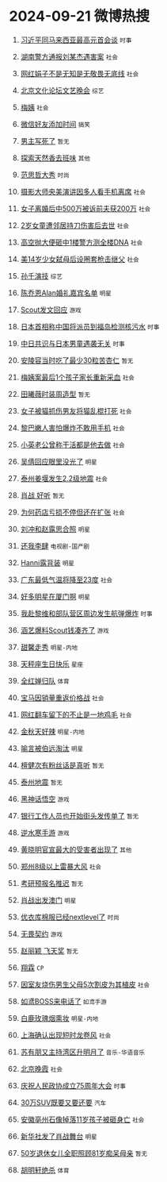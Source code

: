 # 2024-09-21 微博热搜 
1. [习近平同马来西亚最高元首会谈](https://m.weibo.cn/search?containerid=100103type%3D1%26t%3D10%26q%3D%23%E4%B9%A0%E8%BF%91%E5%B9%B3%E5%90%8C%E9%A9%AC%E6%9D%A5%E8%A5%BF%E4%BA%9A%E6%9C%80%E9%AB%98%E5%85%83%E9%A6%96%E4%BC%9A%E8%B0%88%23&stream_entry_id=51&isnewpage=1&extparam=seat%3D1%26stream_entry_id%3D51%26pos%3D0%26q%3D%2523%25E4%25B9%25A0%25E8%25BF%2591%25E5%25B9%25B3%25E5%2590%258C%25E9%25A9%25AC%25E6%259D%25A5%25E8%25A5%25BF%25E4%25BA%259A%25E6%259C%2580%25E9%25AB%2598%25E5%2585%2583%25E9%25A6%2596%25E4%25BC%259A%25E8%25B0%2588%2523%26cate%3D10103%26c_type%3D51%26dgr%3D0%26filter_type%3Drealtimehot%26display_time%3D1726859543%26pre_seqid%3D17268595432800123416886) `时事` 

2. [湖南警方通报刘某杰遇害案](https://m.weibo.cn/search?containerid=100103type%3D1%26t%3D10%26q%3D%23%E6%B9%96%E5%8D%97%E8%AD%A6%E6%96%B9%E9%80%9A%E6%8A%A5%E5%88%98%E6%9F%90%E6%9D%B0%E9%81%87%E5%AE%B3%E6%A1%88%23&stream_entry_id=31&isnewpage=1&extparam=seat%3D1%26c_type%3D31%26lcate%3D5001%26cate%3D5001%26q%3D%2523%25E6%25B9%2596%25E5%258D%2597%25E8%25AD%25A6%25E6%2596%25B9%25E9%2580%259A%25E6%258A%25A5%25E5%2588%2598%25E6%259F%2590%25E6%259D%25B0%25E9%2581%2587%25E5%25AE%25B3%25E6%25A1%2588%2523%26stream_entry_id%3D31%26pos%3D0%26flag%3D2%26dgr%3D0%26band_rank%3D1%26realpos%3D1%26filter_type%3Drealtimehot%26display_time%3D1726859543%26pre_seqid%3D17268595432800123416886) `社会` 

3. [网红娟子不是无知是无敬畏无底线](https://m.weibo.cn/search?containerid=100103type%3D1%26t%3D10%26q%3D%23%E7%BD%91%E7%BA%A2%E5%A8%9F%E5%AD%90%E4%B8%8D%E6%98%AF%E6%97%A0%E7%9F%A5%E6%98%AF%E6%97%A0%E6%95%AC%E7%95%8F%E6%97%A0%E5%BA%95%E7%BA%BF%23&stream_entry_id=31&isnewpage=1&extparam=seat%3D1%26c_type%3D31%26lcate%3D5001%26cate%3D5001%26q%3D%2523%25E7%25BD%2591%25E7%25BA%25A2%25E5%25A8%259F%25E5%25AD%2590%25E4%25B8%258D%25E6%2598%25AF%25E6%2597%25A0%25E7%259F%25A5%25E6%2598%25AF%25E6%2597%25A0%25E6%2595%25AC%25E7%2595%258F%25E6%2597%25A0%25E5%25BA%2595%25E7%25BA%25BF%2523%26stream_entry_id%3D31%26pos%3D1%26flag%3D1%26dgr%3D0%26band_rank%3D2%26realpos%3D2%26filter_type%3Drealtimehot%26display_time%3D1726859543%26pre_seqid%3D17268595432800123416886) `社会` 

4. [北京文化论坛文艺晚会](https://m.weibo.cn/search?containerid=100103type%3D1%26t%3D10%26q%3D%23%E5%8C%97%E4%BA%AC%E6%96%87%E5%8C%96%E8%AE%BA%E5%9D%9B%E6%96%87%E8%89%BA%E6%99%9A%E4%BC%9A%23&stream_entry_id=31&isnewpage=1&extparam=seat%3D1%26c_type%3D31%26lcate%3D5001%26cate%3D5001%26q%3D%2523%25E5%258C%2597%25E4%25BA%25AC%25E6%2596%2587%25E5%258C%2596%25E8%25AE%25BA%25E5%259D%259B%25E6%2596%2587%25E8%2589%25BA%25E6%2599%259A%25E4%25BC%259A%2523%26stream_entry_id%3D31%26pos%3D2%26flag%3D16%26dgr%3D0%26band_rank%3D3%26realpos%3D3%26filter_type%3Drealtimehot%26display_time%3D1726859543%26pre_seqid%3D17268595432800123416886) `综艺` 

5. [梅姨](https://m.weibo.cn/search?containerid=100103type%3D1%26t%3D10%26q%3D%E6%A2%85%E5%A7%A8&stream_entry_id=31&isnewpage=1&extparam=seat%3D1%26c_type%3D31%26lcate%3D5001%26cate%3D5001%26q%3D%25E6%25A2%2585%25E5%25A7%25A8%26stream_entry_id%3D31%26pos%3D3%26flag%3D2%26dgr%3D0%26band_rank%3D4%26realpos%3D4%26filter_type%3Drealtimehot%26display_time%3D1726859543%26pre_seqid%3D17268595432800123416886) `社会` 

6. [微信好友添加时间](https://m.weibo.cn/search?containerid=100103type%3D1%26t%3D10%26q%3D%23%E5%BE%AE%E4%BF%A1%E5%A5%BD%E5%8F%8B%E6%B7%BB%E5%8A%A0%E6%97%B6%E9%97%B4%23&stream_entry_id=31&isnewpage=1&extparam=seat%3D1%26c_type%3D31%26lcate%3D5001%26cate%3D5001%26q%3D%2523%25E5%25BE%25AE%25E4%25BF%25A1%25E5%25A5%25BD%25E5%258F%258B%25E6%25B7%25BB%25E5%258A%25A0%25E6%2597%25B6%25E9%2597%25B4%2523%26stream_entry_id%3D31%26pos%3D4%26flag%3D2%26dgr%3D0%26band_rank%3D5%26realpos%3D5%26filter_type%3Drealtimehot%26display_time%3D1726859543%26pre_seqid%3D17268595432800123416886) `搞笑` 

7. [男主写死了](https://m.weibo.cn/search?containerid=100103type%3D1%26t%3D10%26q%3D%E7%94%B7%E4%B8%BB%E5%86%99%E6%AD%BB%E4%BA%86&stream_entry_id=31&isnewpage=1&extparam=seat%3D1%26c_type%3D31%26lcate%3D5001%26cate%3D5001%26q%3D%25E7%2594%25B7%25E4%25B8%25BB%25E5%2586%2599%25E6%25AD%25BB%25E4%25BA%2586%26stream_entry_id%3D31%26pos%3D5%26flag%3D0%26dgr%3D0%26band_rank%3D6%26realpos%3D6%26filter_type%3Drealtimehot%26display_time%3D1726859543%26pre_seqid%3D17268595432800123416886) `暂无` 

8. [探索天然香去班味](https://m.weibo.cn/search?containerid=100103type%3D1%26t%3D10%26q%3D%23%E6%8E%A2%E7%B4%A2%E5%A4%A9%E7%84%B6%E9%A6%99%E5%8E%BB%E7%8F%AD%E5%91%B3%23&stream_entry_id=31&isnewpage=1&extparam=seat%3D1%26c_type%3D31%26lcate%3D5001%26cate%3D5001%26q%3D%2523%25E6%258E%25A2%25E7%25B4%25A2%25E5%25A4%25A9%25E7%2584%25B6%25E9%25A6%2599%25E5%258E%25BB%25E7%258F%25AD%25E5%2591%25B3%2523%26stream_entry_id%3D31%26pos%3D6%26adid%3D256038%26band_rank%3D7%26filter_type%3Drealtimehot%26dgr%3D0%26is_ad_pos%3D1%26topic_ad%3D1%26display_time%3D1726859543%26pre_seqid%3D17268595432800123416886) `其他` 

9. [范思哲大秀](https://m.weibo.cn/search?containerid=100103type%3D1%26t%3D10%26q%3D%E8%8C%83%E6%80%9D%E5%93%B2%E5%A4%A7%E7%A7%80&stream_entry_id=31&isnewpage=1&extparam=seat%3D1%26c_type%3D31%26lcate%3D5001%26cate%3D5001%26q%3D%25E8%258C%2583%25E6%2580%259D%25E5%2593%25B2%25E5%25A4%25A7%25E7%25A7%2580%26stream_entry_id%3D31%26pos%3D7%26flag%3D0%26dgr%3D0%26band_rank%3D7%26realpos%3D7%26filter_type%3Drealtimehot%26display_time%3D1726859543%26pre_seqid%3D17268595432800123416886) `时尚` 

10. [摄影大师央美演讲因多人看手机离席](https://m.weibo.cn/search?containerid=100103type%3D1%26t%3D10%26q%3D%23%E6%91%84%E5%BD%B1%E5%A4%A7%E5%B8%88%E5%A4%AE%E7%BE%8E%E6%BC%94%E8%AE%B2%E5%9B%A0%E5%A4%9A%E4%BA%BA%E7%9C%8B%E6%89%8B%E6%9C%BA%E7%A6%BB%E5%B8%AD%23&stream_entry_id=31&isnewpage=1&extparam=seat%3D1%26c_type%3D31%26lcate%3D5001%26cate%3D5001%26q%3D%2523%25E6%2591%2584%25E5%25BD%25B1%25E5%25A4%25A7%25E5%25B8%2588%25E5%25A4%25AE%25E7%25BE%258E%25E6%25BC%2594%25E8%25AE%25B2%25E5%259B%25A0%25E5%25A4%259A%25E4%25BA%25BA%25E7%259C%258B%25E6%2589%258B%25E6%259C%25BA%25E7%25A6%25BB%25E5%25B8%25AD%2523%26stream_entry_id%3D31%26pos%3D8%26flag%3D0%26dgr%3D0%26band_rank%3D8%26realpos%3D8%26filter_type%3Drealtimehot%26display_time%3D1726859543%26pre_seqid%3D17268595432800123416886) `社会` 

11. [女子离婚后中500万被诉前夫获200万](https://m.weibo.cn/search?containerid=100103type%3D1%26t%3D10%26q%3D%23%E5%A5%B3%E5%AD%90%E7%A6%BB%E5%A9%9A%E5%90%8E%E4%B8%AD500%E4%B8%87%E8%A2%AB%E8%AF%89%E5%89%8D%E5%A4%AB%E8%8E%B7200%E4%B8%87%23&stream_entry_id=31&isnewpage=1&extparam=seat%3D1%26c_type%3D31%26lcate%3D5001%26cate%3D5001%26q%3D%2523%25E5%25A5%25B3%25E5%25AD%2590%25E7%25A6%25BB%25E5%25A9%259A%25E5%2590%258E%25E4%25B8%25AD500%25E4%25B8%2587%25E8%25A2%25AB%25E8%25AF%2589%25E5%2589%258D%25E5%25A4%25AB%25E8%258E%25B7200%25E4%25B8%2587%2523%26stream_entry_id%3D31%26pos%3D9%26flag%3D0%26dgr%3D0%26band_rank%3D9%26realpos%3D9%26filter_type%3Drealtimehot%26display_time%3D1726859543%26pre_seqid%3D17268595432800123416886) `社会` 

12. [2岁女童遭邻居持刀伤害后去世](https://m.weibo.cn/search?containerid=100103type%3D1%26t%3D10%26q%3D%232%E5%B2%81%E5%A5%B3%E7%AB%A5%E9%81%AD%E9%82%BB%E5%B1%85%E6%8C%81%E5%88%80%E4%BC%A4%E5%AE%B3%E5%90%8E%E5%8E%BB%E4%B8%96%23&stream_entry_id=31&isnewpage=1&extparam=seat%3D1%26c_type%3D31%26lcate%3D5001%26cate%3D5001%26q%3D%25232%25E5%25B2%2581%25E5%25A5%25B3%25E7%25AB%25A5%25E9%2581%25AD%25E9%2582%25BB%25E5%25B1%2585%25E6%258C%2581%25E5%2588%2580%25E4%25BC%25A4%25E5%25AE%25B3%25E5%2590%258E%25E5%258E%25BB%25E4%25B8%2596%2523%26stream_entry_id%3D31%26pos%3D10%26flag%3D0%26dgr%3D0%26band_rank%3D10%26realpos%3D10%26filter_type%3Drealtimehot%26display_time%3D1726859543%26pre_seqid%3D17268595432800123416886) `社会` 

13. [高空抛大便砸中1楼警方测全楼DNA](https://m.weibo.cn/search?containerid=100103type%3D1%26t%3D10%26q%3D%23%E9%AB%98%E7%A9%BA%E6%8A%9B%E5%A4%A7%E4%BE%BF%E7%A0%B8%E4%B8%AD1%E6%A5%BC%E8%AD%A6%E6%96%B9%E6%B5%8B%E5%85%A8%E6%A5%BCDNA%23&stream_entry_id=31&isnewpage=1&extparam=seat%3D1%26c_type%3D31%26lcate%3D5001%26cate%3D5001%26q%3D%2523%25E9%25AB%2598%25E7%25A9%25BA%25E6%258A%259B%25E5%25A4%25A7%25E4%25BE%25BF%25E7%25A0%25B8%25E4%25B8%25AD1%25E6%25A5%25BC%25E8%25AD%25A6%25E6%2596%25B9%25E6%25B5%258B%25E5%2585%25A8%25E6%25A5%25BCDNA%2523%26stream_entry_id%3D31%26pos%3D11%26flag%3D2%26dgr%3D0%26band_rank%3D11%26realpos%3D11%26filter_type%3Drealtimehot%26display_time%3D1726859543%26pre_seqid%3D17268595432800123416886) `社会` 

14. [美14岁少女弑母后设圈套枪击继父](https://m.weibo.cn/search?containerid=100103type%3D1%26t%3D10%26q%3D%23%E7%BE%8E14%E5%B2%81%E5%B0%91%E5%A5%B3%E5%BC%91%E6%AF%8D%E5%90%8E%E8%AE%BE%E5%9C%88%E5%A5%97%E6%9E%AA%E5%87%BB%E7%BB%A7%E7%88%B6%23&stream_entry_id=31&isnewpage=1&extparam=seat%3D1%26c_type%3D31%26lcate%3D5001%26cate%3D5001%26q%3D%2523%25E7%25BE%258E14%25E5%25B2%2581%25E5%25B0%2591%25E5%25A5%25B3%25E5%25BC%2591%25E6%25AF%258D%25E5%2590%258E%25E8%25AE%25BE%25E5%259C%2588%25E5%25A5%2597%25E6%259E%25AA%25E5%2587%25BB%25E7%25BB%25A7%25E7%2588%25B6%2523%26stream_entry_id%3D31%26pos%3D12%26flag%3D0%26dgr%3D0%26band_rank%3D12%26realpos%3D12%26filter_type%3Drealtimehot%26display_time%3D1726859543%26pre_seqid%3D17268595432800123416886) `社会` 

15. [孙千演技](https://m.weibo.cn/search?containerid=100103type%3D1%26t%3D10%26q%3D%E5%AD%99%E5%8D%83%E6%BC%94%E6%8A%80&stream_entry_id=31&isnewpage=1&extparam=seat%3D1%26c_type%3D31%26lcate%3D5001%26cate%3D5001%26q%3D%25E5%25AD%2599%25E5%258D%2583%25E6%25BC%2594%25E6%258A%2580%26stream_entry_id%3D31%26pos%3D13%26flag%3D0%26dgr%3D0%26band_rank%3D13%26realpos%3D13%26filter_type%3Drealtimehot%26display_time%3D1726859543%26pre_seqid%3D17268595432800123416886) `综艺` 

16. [陈乔恩Alan婚礼嘉宾名单](https://m.weibo.cn/search?containerid=100103type%3D1%26t%3D10%26q%3D%23%E9%99%88%E4%B9%94%E6%81%A9Alan%E5%A9%9A%E7%A4%BC%E5%98%89%E5%AE%BE%E5%90%8D%E5%8D%95%23&stream_entry_id=31&isnewpage=1&extparam=seat%3D1%26c_type%3D31%26lcate%3D5001%26cate%3D5001%26q%3D%2523%25E9%2599%2588%25E4%25B9%2594%25E6%2581%25A9Alan%25E5%25A9%259A%25E7%25A4%25BC%25E5%2598%2589%25E5%25AE%25BE%25E5%2590%258D%25E5%258D%2595%2523%26stream_entry_id%3D31%26pos%3D14%26flag%3D0%26dgr%3D0%26band_rank%3D14%26realpos%3D14%26filter_type%3Drealtimehot%26display_time%3D1726859543%26pre_seqid%3D17268595432800123416886) `明星` 

17. [Scout发文回应](https://m.weibo.cn/search?containerid=100103type%3D1%26t%3D10%26q%3D%23Scout%E5%8F%91%E6%96%87%E5%9B%9E%E5%BA%94%23&stream_entry_id=31&isnewpage=1&extparam=seat%3D1%26c_type%3D31%26lcate%3D5001%26cate%3D5001%26q%3D%2523Scout%25E5%258F%2591%25E6%2596%2587%25E5%259B%259E%25E5%25BA%2594%2523%26stream_entry_id%3D31%26pos%3D15%26flag%3D0%26dgr%3D0%26band_rank%3D15%26realpos%3D15%26filter_type%3Drealtimehot%26display_time%3D1726859543%26pre_seqid%3D17268595432800123416886) `游戏` 

18. [日本首相称中国将派员到福岛检测核污水](https://m.weibo.cn/search?containerid=100103type%3D1%26t%3D10%26q%3D%23%E6%97%A5%E6%9C%AC%E9%A6%96%E7%9B%B8%E7%A7%B0%E4%B8%AD%E5%9B%BD%E5%B0%86%E6%B4%BE%E5%91%98%E5%88%B0%E7%A6%8F%E5%B2%9B%E6%A3%80%E6%B5%8B%E6%A0%B8%E6%B1%A1%E6%B0%B4%23&stream_entry_id=31&isnewpage=1&extparam=seat%3D1%26c_type%3D31%26lcate%3D5001%26cate%3D5001%26q%3D%2523%25E6%2597%25A5%25E6%259C%25AC%25E9%25A6%2596%25E7%259B%25B8%25E7%25A7%25B0%25E4%25B8%25AD%25E5%259B%25BD%25E5%25B0%2586%25E6%25B4%25BE%25E5%2591%2598%25E5%2588%25B0%25E7%25A6%258F%25E5%25B2%259B%25E6%25A3%2580%25E6%25B5%258B%25E6%25A0%25B8%25E6%25B1%25A1%25E6%25B0%25B4%2523%26stream_entry_id%3D31%26pos%3D16%26flag%3D0%26dgr%3D0%26band_rank%3D16%26realpos%3D16%26filter_type%3Drealtimehot%26display_time%3D1726859543%26pre_seqid%3D17268595432800123416886) `时事` 

19. [中日共识与日本男童遇袭无关](https://m.weibo.cn/search?containerid=100103type%3D1%26t%3D10%26q%3D%23%E4%B8%AD%E6%97%A5%E5%85%B1%E8%AF%86%E4%B8%8E%E6%97%A5%E6%9C%AC%E7%94%B7%E7%AB%A5%E9%81%87%E8%A2%AD%E6%97%A0%E5%85%B3%23&stream_entry_id=31&isnewpage=1&extparam=seat%3D1%26c_type%3D31%26lcate%3D5001%26cate%3D5001%26q%3D%2523%25E4%25B8%25AD%25E6%2597%25A5%25E5%2585%25B1%25E8%25AF%2586%25E4%25B8%258E%25E6%2597%25A5%25E6%259C%25AC%25E7%2594%25B7%25E7%25AB%25A5%25E9%2581%2587%25E8%25A2%25AD%25E6%2597%25A0%25E5%2585%25B3%2523%26stream_entry_id%3D31%26pos%3D17%26flag%3D0%26dgr%3D0%26band_rank%3D17%26realpos%3D17%26filter_type%3Drealtimehot%26display_time%3D1726859543%26pre_seqid%3D17268595432800123416886) `时事` 

20. [安陵容当时吃了最少30粒苦杏仁](https://m.weibo.cn/search?containerid=100103type%3D1%26t%3D10%26q%3D%E5%AE%89%E9%99%B5%E5%AE%B9%E5%BD%93%E6%97%B6%E5%90%83%E4%BA%86%E6%9C%80%E5%B0%9130%E7%B2%92%E8%8B%A6%E6%9D%8F%E4%BB%81&stream_entry_id=31&isnewpage=1&extparam=seat%3D1%26c_type%3D31%26lcate%3D5001%26cate%3D5001%26q%3D%25E5%25AE%2589%25E9%2599%25B5%25E5%25AE%25B9%25E5%25BD%2593%25E6%2597%25B6%25E5%2590%2583%25E4%25BA%2586%25E6%259C%2580%25E5%25B0%259130%25E7%25B2%2592%25E8%258B%25A6%25E6%259D%258F%25E4%25BB%2581%26stream_entry_id%3D31%26pos%3D18%26flag%3D0%26dgr%3D0%26band_rank%3D18%26realpos%3D18%26filter_type%3Drealtimehot%26display_time%3D1726859543%26pre_seqid%3D17268595432800123416886) `暂无` 

21. [梅姨案最后1个孩子家长重新采血](https://m.weibo.cn/search?containerid=100103type%3D1%26t%3D10%26q%3D%23%E6%A2%85%E5%A7%A8%E6%A1%88%E6%9C%80%E5%90%8E1%E4%B8%AA%E5%AD%A9%E5%AD%90%E5%AE%B6%E9%95%BF%E9%87%8D%E6%96%B0%E9%87%87%E8%A1%80%23&stream_entry_id=31&isnewpage=1&extparam=seat%3D1%26c_type%3D31%26lcate%3D5001%26cate%3D5001%26q%3D%2523%25E6%25A2%2585%25E5%25A7%25A8%25E6%25A1%2588%25E6%259C%2580%25E5%2590%258E1%25E4%25B8%25AA%25E5%25AD%25A9%25E5%25AD%2590%25E5%25AE%25B6%25E9%2595%25BF%25E9%2587%258D%25E6%2596%25B0%25E9%2587%2587%25E8%25A1%2580%2523%26stream_entry_id%3D31%26pos%3D19%26flag%3D0%26dgr%3D0%26band_rank%3D19%26realpos%3D19%26filter_type%3Drealtimehot%26display_time%3D1726859543%26pre_seqid%3D17268595432800123416886) `社会` 

22. [田曦薇时装周造型](https://m.weibo.cn/search?containerid=100103type%3D1%26t%3D10%26q%3D%E7%94%B0%E6%9B%A6%E8%96%87%E6%97%B6%E8%A3%85%E5%91%A8%E9%80%A0%E5%9E%8B&stream_entry_id=31&isnewpage=1&extparam=seat%3D1%26c_type%3D31%26lcate%3D5001%26cate%3D5001%26q%3D%25E7%2594%25B0%25E6%259B%25A6%25E8%2596%2587%25E6%2597%25B6%25E8%25A3%2585%25E5%2591%25A8%25E9%2580%25A0%25E5%259E%258B%26stream_entry_id%3D31%26pos%3D20%26flag%3D0%26dgr%3D0%26band_rank%3D20%26realpos%3D20%26filter_type%3Drealtimehot%26display_time%3D1726859543%26pre_seqid%3D17268595432800123416886) `暂无` 

23. [女子被猫抓伤男友将猫乱棍打死](https://m.weibo.cn/search?containerid=100103type%3D1%26t%3D10%26q%3D%23%E5%A5%B3%E5%AD%90%E8%A2%AB%E7%8C%AB%E6%8A%93%E4%BC%A4%E7%94%B7%E5%8F%8B%E5%B0%86%E7%8C%AB%E4%B9%B1%E6%A3%8D%E6%89%93%E6%AD%BB%23&stream_entry_id=31&isnewpage=1&extparam=seat%3D1%26c_type%3D31%26lcate%3D5001%26cate%3D5001%26q%3D%2523%25E5%25A5%25B3%25E5%25AD%2590%25E8%25A2%25AB%25E7%258C%25AB%25E6%258A%2593%25E4%25BC%25A4%25E7%2594%25B7%25E5%258F%258B%25E5%25B0%2586%25E7%258C%25AB%25E4%25B9%25B1%25E6%25A3%258D%25E6%2589%2593%25E6%25AD%25BB%2523%26stream_entry_id%3D31%26pos%3D21%26flag%3D0%26dgr%3D0%26band_rank%3D21%26realpos%3D21%26filter_type%3Drealtimehot%26display_time%3D1726859543%26pre_seqid%3D17268595432800123416886) `社会` 

24. [黎巴嫩人害怕爆炸不敢用手机](https://m.weibo.cn/search?containerid=100103type%3D1%26t%3D10%26q%3D%23%E9%BB%8E%E5%B7%B4%E5%AB%A9%E4%BA%BA%E5%AE%B3%E6%80%95%E7%88%86%E7%82%B8%E4%B8%8D%E6%95%A2%E7%94%A8%E6%89%8B%E6%9C%BA%23&stream_entry_id=31&isnewpage=1&extparam=seat%3D1%26c_type%3D31%26lcate%3D5001%26cate%3D5001%26q%3D%2523%25E9%25BB%258E%25E5%25B7%25B4%25E5%25AB%25A9%25E4%25BA%25BA%25E5%25AE%25B3%25E6%2580%2595%25E7%2588%2586%25E7%2582%25B8%25E4%25B8%258D%25E6%2595%25A2%25E7%2594%25A8%25E6%2589%258B%25E6%259C%25BA%2523%26stream_entry_id%3D31%26pos%3D22%26flag%3D0%26dgr%3D0%26band_rank%3D22%26realpos%3D22%26filter_type%3Drealtimehot%26display_time%3D1726859543%26pre_seqid%3D17268595432800123416886) `社会` 

25. [小英老公曾称干活都是他去做](https://m.weibo.cn/search?containerid=100103type%3D1%26t%3D10%26q%3D%23%E5%B0%8F%E8%8B%B1%E8%80%81%E5%85%AC%E6%9B%BE%E7%A7%B0%E5%B9%B2%E6%B4%BB%E9%83%BD%E6%98%AF%E4%BB%96%E5%8E%BB%E5%81%9A%23&stream_entry_id=31&isnewpage=1&extparam=seat%3D1%26c_type%3D31%26lcate%3D5001%26cate%3D5001%26q%3D%2523%25E5%25B0%258F%25E8%258B%25B1%25E8%2580%2581%25E5%2585%25AC%25E6%259B%25BE%25E7%25A7%25B0%25E5%25B9%25B2%25E6%25B4%25BB%25E9%2583%25BD%25E6%2598%25AF%25E4%25BB%2596%25E5%258E%25BB%25E5%2581%259A%2523%26stream_entry_id%3D31%26pos%3D23%26flag%3D0%26dgr%3D0%26band_rank%3D23%26realpos%3D23%26filter_type%3Drealtimehot%26display_time%3D1726859543%26pre_seqid%3D17268595432800123416886) `社会` 

26. [吴倩回应眼里没光了](https://m.weibo.cn/search?containerid=100103type%3D1%26t%3D10%26q%3D%23%E5%90%B4%E5%80%A9%E5%9B%9E%E5%BA%94%E7%9C%BC%E9%87%8C%E6%B2%A1%E5%85%89%E4%BA%86%23&stream_entry_id=31&isnewpage=1&extparam=seat%3D1%26c_type%3D31%26lcate%3D5001%26cate%3D5001%26q%3D%2523%25E5%2590%25B4%25E5%2580%25A9%25E5%259B%259E%25E5%25BA%2594%25E7%259C%25BC%25E9%2587%258C%25E6%25B2%25A1%25E5%2585%2589%25E4%25BA%2586%2523%26stream_entry_id%3D31%26pos%3D24%26flag%3D0%26dgr%3D0%26band_rank%3D24%26realpos%3D24%26filter_type%3Drealtimehot%26display_time%3D1726859543%26pre_seqid%3D17268595432800123416886) `明星` 

27. [泰州姜堰发生2.2级地震](https://m.weibo.cn/search?containerid=100103type%3D1%26t%3D10%26q%3D%23%E6%B3%B0%E5%B7%9E%E5%A7%9C%E5%A0%B0%E5%8F%91%E7%94%9F2.2%E7%BA%A7%E5%9C%B0%E9%9C%87%23&stream_entry_id=31&isnewpage=1&extparam=seat%3D1%26c_type%3D31%26lcate%3D5001%26cate%3D5001%26q%3D%2523%25E6%25B3%25B0%25E5%25B7%259E%25E5%25A7%259C%25E5%25A0%25B0%25E5%258F%2591%25E7%2594%259F2.2%25E7%25BA%25A7%25E5%259C%25B0%25E9%259C%2587%2523%26stream_entry_id%3D31%26pos%3D25%26flag%3D0%26dgr%3D0%26band_rank%3D25%26realpos%3D25%26filter_type%3Drealtimehot%26display_time%3D1726859543%26pre_seqid%3D17268595432800123416886) `社会` 

28. [肖战 好听](https://m.weibo.cn/search?containerid=100103type%3D1%26t%3D10%26q%3D%E8%82%96%E6%88%98+%E5%A5%BD%E5%90%AC&stream_entry_id=31&isnewpage=1&extparam=seat%3D1%26c_type%3D31%26lcate%3D5001%26cate%3D5001%26q%3D%25E8%2582%2596%25E6%2588%2598%2520%25E5%25A5%25BD%25E5%2590%25AC%26stream_entry_id%3D31%26pos%3D26%26flag%3D0%26dgr%3D0%26band_rank%3D26%26realpos%3D26%26filter_type%3Drealtimehot%26display_time%3D1726859543%26pre_seqid%3D17268595432800123416886) `暂无` 

29. [为何药店亏损不停但还在扩张](https://m.weibo.cn/search?containerid=100103type%3D1%26t%3D10%26q%3D%23%E4%B8%BA%E4%BD%95%E8%8D%AF%E5%BA%97%E4%BA%8F%E6%8D%9F%E4%B8%8D%E5%81%9C%E4%BD%86%E8%BF%98%E5%9C%A8%E6%89%A9%E5%BC%A0%23&stream_entry_id=31&isnewpage=1&extparam=seat%3D1%26c_type%3D31%26lcate%3D5001%26cate%3D5001%26q%3D%2523%25E4%25B8%25BA%25E4%25BD%2595%25E8%258D%25AF%25E5%25BA%2597%25E4%25BA%258F%25E6%258D%259F%25E4%25B8%258D%25E5%2581%259C%25E4%25BD%2586%25E8%25BF%2598%25E5%259C%25A8%25E6%2589%25A9%25E5%25BC%25A0%2523%26stream_entry_id%3D31%26pos%3D27%26flag%3D0%26dgr%3D0%26band_rank%3D27%26realpos%3D27%26filter_type%3Drealtimehot%26display_time%3D1726859543%26pre_seqid%3D17268595432800123416886) `社会` 

30. [刘冲和赵露思合照](https://m.weibo.cn/search?containerid=100103type%3D1%26t%3D10%26q%3D%23%E5%88%98%E5%86%B2%E5%92%8C%E8%B5%B5%E9%9C%B2%E6%80%9D%E5%90%88%E7%85%A7%23&stream_entry_id=31&isnewpage=1&extparam=seat%3D1%26c_type%3D31%26lcate%3D5001%26cate%3D5001%26q%3D%2523%25E5%2588%2598%25E5%2586%25B2%25E5%2592%258C%25E8%25B5%25B5%25E9%259C%25B2%25E6%2580%259D%25E5%2590%2588%25E7%2585%25A7%2523%26stream_entry_id%3D31%26pos%3D28%26flag%3D1%26dgr%3D0%26band_rank%3D28%26realpos%3D28%26filter_type%3Drealtimehot%26display_time%3D1726859543%26pre_seqid%3D17268595432800123416886) `明星` 

31. [还我李肆](https://m.weibo.cn/search?containerid=100103type%3D1%26t%3D10%26q%3D%23%E8%BF%98%E6%88%91%E6%9D%8E%E8%82%86%23&stream_entry_id=31&isnewpage=1&extparam=seat%3D1%26c_type%3D31%26lcate%3D5001%26cate%3D5001%26q%3D%2523%25E8%25BF%2598%25E6%2588%2591%25E6%259D%258E%25E8%2582%2586%2523%26stream_entry_id%3D31%26pos%3D29%26flag%3D0%26dgr%3D0%26band_rank%3D29%26realpos%3D29%26filter_type%3Drealtimehot%26display_time%3D1726859543%26pre_seqid%3D17268595432800123416886) `电视剧-国产剧` 

32. [Hanni露背装](https://m.weibo.cn/search?containerid=100103type%3D1%26t%3D10%26q%3D%23Hanni%E9%9C%B2%E8%83%8C%E8%A3%85%23&stream_entry_id=31&isnewpage=1&extparam=seat%3D1%26c_type%3D31%26lcate%3D5001%26cate%3D5001%26q%3D%2523Hanni%25E9%259C%25B2%25E8%2583%258C%25E8%25A3%2585%2523%26stream_entry_id%3D31%26pos%3D30%26flag%3D0%26dgr%3D0%26band_rank%3D30%26realpos%3D30%26filter_type%3Drealtimehot%26display_time%3D1726859543%26pre_seqid%3D17268595432800123416886) `明星` 

33. [广东最低气温将降至23度](https://m.weibo.cn/search?containerid=100103type%3D1%26t%3D10%26q%3D%23%E5%B9%BF%E4%B8%9C%E6%9C%80%E4%BD%8E%E6%B0%94%E6%B8%A9%E5%B0%86%E9%99%8D%E8%87%B323%E5%BA%A6%23&stream_entry_id=31&isnewpage=1&extparam=seat%3D1%26c_type%3D31%26lcate%3D5001%26cate%3D5001%26q%3D%2523%25E5%25B9%25BF%25E4%25B8%259C%25E6%259C%2580%25E4%25BD%258E%25E6%25B0%2594%25E6%25B8%25A9%25E5%25B0%2586%25E9%2599%258D%25E8%2587%25B323%25E5%25BA%25A6%2523%26stream_entry_id%3D31%26pos%3D31%26flag%3D0%26dgr%3D0%26band_rank%3D31%26realpos%3D31%26filter_type%3Drealtimehot%26display_time%3D1726859543%26pre_seqid%3D17268595432800123416886) `社会` 

34. [好多明星在厦门啊](https://m.weibo.cn/search?containerid=100103type%3D1%26t%3D10%26q%3D%23%E5%A5%BD%E5%A4%9A%E6%98%8E%E6%98%9F%E5%9C%A8%E5%8E%A6%E9%97%A8%E5%95%8A%23&stream_entry_id=31&isnewpage=1&extparam=seat%3D1%26c_type%3D31%26lcate%3D5001%26cate%3D5001%26q%3D%2523%25E5%25A5%25BD%25E5%25A4%259A%25E6%2598%258E%25E6%2598%259F%25E5%259C%25A8%25E5%258E%25A6%25E9%2597%25A8%25E5%2595%258A%2523%26stream_entry_id%3D31%26pos%3D32%26flag%3D0%26dgr%3D0%26band_rank%3D32%26realpos%3D32%26filter_type%3Drealtimehot%26display_time%3D1726859543%26pre_seqid%3D17268595432800123416886) `明星` 

35. [我赴黎维和部队营区周边发生航弹爆炸](https://m.weibo.cn/search?containerid=100103type%3D1%26t%3D10%26q%3D%23%E6%88%91%E8%B5%B4%E9%BB%8E%E7%BB%B4%E5%92%8C%E9%83%A8%E9%98%9F%E8%90%A5%E5%8C%BA%E5%91%A8%E8%BE%B9%E5%8F%91%E7%94%9F%E8%88%AA%E5%BC%B9%E7%88%86%E7%82%B8%23&stream_entry_id=31&isnewpage=1&extparam=seat%3D1%26c_type%3D31%26lcate%3D5001%26cate%3D5001%26q%3D%2523%25E6%2588%2591%25E8%25B5%25B4%25E9%25BB%258E%25E7%25BB%25B4%25E5%2592%258C%25E9%2583%25A8%25E9%2598%259F%25E8%2590%25A5%25E5%258C%25BA%25E5%2591%25A8%25E8%25BE%25B9%25E5%258F%2591%25E7%2594%259F%25E8%2588%25AA%25E5%25BC%25B9%25E7%2588%2586%25E7%2582%25B8%2523%26stream_entry_id%3D31%26pos%3D33%26flag%3D0%26dgr%3D0%26band_rank%3D33%26realpos%3D33%26filter_type%3Drealtimehot%26display_time%3D1726859543%26pre_seqid%3D17268595432800123416886) `时事` 

36. [涵艺爆料Scout钱凑齐了](https://m.weibo.cn/search?containerid=100103type%3D1%26t%3D10%26q%3D%23%E6%B6%B5%E8%89%BA%E7%88%86%E6%96%99Scout%E9%92%B1%E5%87%91%E9%BD%90%E4%BA%86%23&stream_entry_id=31&isnewpage=1&extparam=seat%3D1%26c_type%3D31%26lcate%3D5001%26cate%3D5001%26q%3D%2523%25E6%25B6%25B5%25E8%2589%25BA%25E7%2588%2586%25E6%2596%2599Scout%25E9%2592%25B1%25E5%2587%2591%25E9%25BD%2590%25E4%25BA%2586%2523%26stream_entry_id%3D31%26pos%3D34%26flag%3D0%26dgr%3D0%26band_rank%3D34%26realpos%3D34%26filter_type%3Drealtimehot%26display_time%3D1726859543%26pre_seqid%3D17268595432800123416886) `游戏` 

37. [甜馨走秀](https://m.weibo.cn/search?containerid=100103type%3D1%26t%3D10%26q%3D%E7%94%9C%E9%A6%A8%E8%B5%B0%E7%A7%80&stream_entry_id=31&isnewpage=1&extparam=seat%3D1%26c_type%3D31%26lcate%3D5001%26cate%3D5001%26q%3D%25E7%2594%259C%25E9%25A6%25A8%25E8%25B5%25B0%25E7%25A7%2580%26stream_entry_id%3D31%26pos%3D35%26flag%3D0%26dgr%3D0%26band_rank%3D35%26realpos%3D35%26filter_type%3Drealtimehot%26display_time%3D1726859543%26pre_seqid%3D17268595432800123416886) `明星-内地` 

38. [天秤座生日快乐](https://m.weibo.cn/search?containerid=100103type%3D1%26t%3D10%26q%3D%23%E5%A4%A9%E7%A7%A4%E5%BA%A7%E7%94%9F%E6%97%A5%E5%BF%AB%E4%B9%90%23&stream_entry_id=31&isnewpage=1&extparam=seat%3D1%26c_type%3D31%26lcate%3D5001%26cate%3D5001%26q%3D%2523%25E5%25A4%25A9%25E7%25A7%25A4%25E5%25BA%25A7%25E7%2594%259F%25E6%2597%25A5%25E5%25BF%25AB%25E4%25B9%2590%2523%26stream_entry_id%3D31%26pos%3D36%26flag%3D0%26dgr%3D0%26band_rank%3D36%26realpos%3D36%26filter_type%3Drealtimehot%26display_time%3D1726859543%26pre_seqid%3D17268595432800123416886) `星座` 

39. [全红婵归队](https://m.weibo.cn/search?containerid=100103type%3D1%26t%3D10%26q%3D%23%E5%85%A8%E7%BA%A2%E5%A9%B5%E5%BD%92%E9%98%9F%23&stream_entry_id=31&isnewpage=1&extparam=seat%3D1%26c_type%3D31%26lcate%3D5001%26cate%3D5001%26q%3D%2523%25E5%2585%25A8%25E7%25BA%25A2%25E5%25A9%25B5%25E5%25BD%2592%25E9%2598%259F%2523%26stream_entry_id%3D31%26pos%3D37%26flag%3D0%26dgr%3D0%26band_rank%3D37%26realpos%3D37%26filter_type%3Drealtimehot%26display_time%3D1726859543%26pre_seqid%3D17268595432800123416886) `体育` 

40. [宝马因销量重返价格战](https://m.weibo.cn/search?containerid=100103type%3D1%26t%3D10%26q%3D%23%E5%AE%9D%E9%A9%AC%E5%9B%A0%E9%94%80%E9%87%8F%E9%87%8D%E8%BF%94%E4%BB%B7%E6%A0%BC%E6%88%98%23&stream_entry_id=31&isnewpage=1&extparam=seat%3D1%26c_type%3D31%26lcate%3D5001%26cate%3D5001%26q%3D%2523%25E5%25AE%259D%25E9%25A9%25AC%25E5%259B%25A0%25E9%2594%2580%25E9%2587%258F%25E9%2587%258D%25E8%25BF%2594%25E4%25BB%25B7%25E6%25A0%25BC%25E6%2588%2598%2523%26stream_entry_id%3D31%26pos%3D38%26flag%3D0%26dgr%3D0%26band_rank%3D38%26realpos%3D38%26filter_type%3Drealtimehot%26display_time%3D1726859543%26pre_seqid%3D17268595432800123416886) `社会` 

41. [网红翻车留下的不止是一地鸡毛](https://m.weibo.cn/search?containerid=100103type%3D1%26t%3D10%26q%3D%23%E7%BD%91%E7%BA%A2%E7%BF%BB%E8%BD%A6%E7%95%99%E4%B8%8B%E7%9A%84%E4%B8%8D%E6%AD%A2%E6%98%AF%E4%B8%80%E5%9C%B0%E9%B8%A1%E6%AF%9B%23&stream_entry_id=31&isnewpage=1&extparam=seat%3D1%26c_type%3D31%26lcate%3D5001%26cate%3D5001%26q%3D%2523%25E7%25BD%2591%25E7%25BA%25A2%25E7%25BF%25BB%25E8%25BD%25A6%25E7%2595%2599%25E4%25B8%258B%25E7%259A%2584%25E4%25B8%258D%25E6%25AD%25A2%25E6%2598%25AF%25E4%25B8%2580%25E5%259C%25B0%25E9%25B8%25A1%25E6%25AF%259B%2523%26stream_entry_id%3D31%26pos%3D39%26flag%3D0%26dgr%3D0%26band_rank%3D39%26realpos%3D39%26filter_type%3Drealtimehot%26display_time%3D1726859543%26pre_seqid%3D17268595432800123416886) `社会` 

42. [金秋天好辣](https://m.weibo.cn/search?containerid=100103type%3D1%26t%3D10%26q%3D%E9%87%91%E7%A7%8B%E5%A4%A9%E5%A5%BD%E8%BE%A3&stream_entry_id=31&isnewpage=1&extparam=seat%3D1%26c_type%3D31%26lcate%3D5001%26cate%3D5001%26q%3D%25E9%2587%2591%25E7%25A7%258B%25E5%25A4%25A9%25E5%25A5%25BD%25E8%25BE%25A3%26stream_entry_id%3D31%26pos%3D40%26flag%3D0%26dgr%3D0%26band_rank%3D40%26realpos%3D40%26filter_type%3Drealtimehot%26display_time%3D1726859543%26pre_seqid%3D17268595432800123416886) `明星-内地` 

43. [喻言被伯远淘汰](https://m.weibo.cn/search?containerid=100103type%3D1%26t%3D10%26q%3D%23%E5%96%BB%E8%A8%80%E8%A2%AB%E4%BC%AF%E8%BF%9C%E6%B7%98%E6%B1%B0%23&stream_entry_id=31&isnewpage=1&extparam=seat%3D1%26c_type%3D31%26lcate%3D5001%26cate%3D5001%26q%3D%2523%25E5%2596%25BB%25E8%25A8%2580%25E8%25A2%25AB%25E4%25BC%25AF%25E8%25BF%259C%25E6%25B7%2598%25E6%25B1%25B0%2523%26stream_entry_id%3D31%26pos%3D41%26flag%3D0%26dgr%3D0%26band_rank%3D41%26realpos%3D41%26filter_type%3Drealtimehot%26display_time%3D1726859543%26pre_seqid%3D17268595432800123416886) `明星` 

44. [檀健次有粉丝话是真听](https://m.weibo.cn/search?containerid=100103type%3D1%26t%3D10%26q%3D%E6%AA%80%E5%81%A5%E6%AC%A1%E6%9C%89%E7%B2%89%E4%B8%9D%E8%AF%9D%E6%98%AF%E7%9C%9F%E5%90%AC&stream_entry_id=31&isnewpage=1&extparam=seat%3D1%26c_type%3D31%26lcate%3D5001%26cate%3D5001%26q%3D%25E6%25AA%2580%25E5%2581%25A5%25E6%25AC%25A1%25E6%259C%2589%25E7%25B2%2589%25E4%25B8%259D%25E8%25AF%259D%25E6%2598%25AF%25E7%259C%259F%25E5%2590%25AC%26stream_entry_id%3D31%26pos%3D42%26flag%3D0%26dgr%3D0%26band_rank%3D42%26realpos%3D42%26filter_type%3Drealtimehot%26display_time%3D1726859543%26pre_seqid%3D17268595432800123416886) `暂无` 

45. [泰州地震](https://m.weibo.cn/search?containerid=100103type%3D1%26t%3D10%26q%3D%E6%B3%B0%E5%B7%9E%E5%9C%B0%E9%9C%87&stream_entry_id=31&isnewpage=1&extparam=seat%3D1%26c_type%3D31%26lcate%3D5001%26cate%3D5001%26q%3D%25E6%25B3%25B0%25E5%25B7%259E%25E5%259C%25B0%25E9%259C%2587%26stream_entry_id%3D31%26pos%3D43%26flag%3D0%26dgr%3D0%26band_rank%3D43%26realpos%3D43%26filter_type%3Drealtimehot%26display_time%3D1726859543%26pre_seqid%3D17268595432800123416886) `暂无` 

46. [黑神话悟空](https://m.weibo.cn/search?containerid=100103type%3D1%26t%3D10%26q%3D%E9%BB%91%E7%A5%9E%E8%AF%9D%E6%82%9F%E7%A9%BA&stream_entry_id=31&isnewpage=1&extparam=seat%3D1%26c_type%3D31%26lcate%3D5001%26cate%3D5001%26q%3D%25E9%25BB%2591%25E7%25A5%259E%25E8%25AF%259D%25E6%2582%259F%25E7%25A9%25BA%26stream_entry_id%3D31%26pos%3D44%26flag%3D1%26dgr%3D0%26band_rank%3D44%26realpos%3D44%26filter_type%3Drealtimehot%26display_time%3D1726859543%26pre_seqid%3D17268595432800123416886) `游戏` 

47. [银行工作人员也开始街头发传单了](https://m.weibo.cn/search?containerid=100103type%3D1%26t%3D10%26q%3D%23%E9%93%B6%E8%A1%8C%E5%B7%A5%E4%BD%9C%E4%BA%BA%E5%91%98%E4%B9%9F%E5%BC%80%E5%A7%8B%E8%A1%97%E5%A4%B4%E5%8F%91%E4%BC%A0%E5%8D%95%E4%BA%86%23&stream_entry_id=31&isnewpage=1&extparam=seat%3D1%26c_type%3D31%26lcate%3D5001%26cate%3D5001%26q%3D%2523%25E9%2593%25B6%25E8%25A1%258C%25E5%25B7%25A5%25E4%25BD%259C%25E4%25BA%25BA%25E5%2591%2598%25E4%25B9%259F%25E5%25BC%2580%25E5%25A7%258B%25E8%25A1%2597%25E5%25A4%25B4%25E5%258F%2591%25E4%25BC%25A0%25E5%258D%2595%25E4%25BA%2586%2523%26stream_entry_id%3D31%26pos%3D45%26flag%3D0%26dgr%3D0%26band_rank%3D45%26realpos%3D45%26filter_type%3Drealtimehot%26display_time%3D1726859543%26pre_seqid%3D17268595432800123416886) `暂无` 

48. [逆水寒手游](https://m.weibo.cn/search?containerid=100103type%3D1%26t%3D10%26q%3D%23%E9%80%86%E6%B0%B4%E5%AF%92%E6%89%8B%E6%B8%B8%23&stream_entry_id=31&isnewpage=1&extparam=seat%3D1%26c_type%3D31%26lcate%3D5001%26cate%3D5001%26q%3D%2523%25E9%2580%2586%25E6%25B0%25B4%25E5%25AF%2592%25E6%2589%258B%25E6%25B8%25B8%2523%26stream_entry_id%3D31%26pos%3D46%26flag%3D0%26dgr%3D0%26band_rank%3D46%26realpos%3D46%26filter_type%3Drealtimehot%26display_time%3D1726859543%26pre_seqid%3D17268595432800123416886) `游戏` 

49. [黄晓明官宣最大的受害者出现了](https://m.weibo.cn/search?containerid=100103type%3D1%26t%3D10%26q%3D%E9%BB%84%E6%99%93%E6%98%8E%E5%AE%98%E5%AE%A3%E6%9C%80%E5%A4%A7%E7%9A%84%E5%8F%97%E5%AE%B3%E8%80%85%E5%87%BA%E7%8E%B0%E4%BA%86&stream_entry_id=31&isnewpage=1&extparam=seat%3D1%26c_type%3D31%26lcate%3D5001%26cate%3D5001%26q%3D%25E9%25BB%2584%25E6%2599%2593%25E6%2598%258E%25E5%25AE%2598%25E5%25AE%25A3%25E6%259C%2580%25E5%25A4%25A7%25E7%259A%2584%25E5%258F%2597%25E5%25AE%25B3%25E8%2580%2585%25E5%2587%25BA%25E7%258E%25B0%25E4%25BA%2586%26stream_entry_id%3D31%26pos%3D47%26flag%3D0%26dgr%3D0%26band_rank%3D47%26realpos%3D47%26filter_type%3Drealtimehot%26display_time%3D1726859543%26pre_seqid%3D17268595432800123416886) `其他` 

50. [郑州8级以上雷暴大风](https://m.weibo.cn/search?containerid=100103type%3D1%26t%3D10%26q%3D%23%E9%83%91%E5%B7%9E8%E7%BA%A7%E4%BB%A5%E4%B8%8A%E9%9B%B7%E6%9A%B4%E5%A4%A7%E9%A3%8E%23&stream_entry_id=31&isnewpage=1&extparam=seat%3D1%26c_type%3D31%26lcate%3D5001%26cate%3D5001%26q%3D%2523%25E9%2583%2591%25E5%25B7%259E8%25E7%25BA%25A7%25E4%25BB%25A5%25E4%25B8%258A%25E9%259B%25B7%25E6%259A%25B4%25E5%25A4%25A7%25E9%25A3%258E%2523%26stream_entry_id%3D31%26pos%3D48%26flag%3D0%26dgr%3D0%26band_rank%3D48%26realpos%3D48%26filter_type%3Drealtimehot%26display_time%3D1726859543%26pre_seqid%3D17268595432800123416886) `社会` 

51. [考研预报名推迟](https://m.weibo.cn/search?containerid=100103type%3D1%26t%3D10%26q%3D%E8%80%83%E7%A0%94%E9%A2%84%E6%8A%A5%E5%90%8D%E6%8E%A8%E8%BF%9F&stream_entry_id=31&isnewpage=1&extparam=seat%3D1%26c_type%3D31%26lcate%3D5001%26cate%3D5001%26q%3D%25E8%2580%2583%25E7%25A0%2594%25E9%25A2%2584%25E6%258A%25A5%25E5%2590%258D%25E6%258E%25A8%25E8%25BF%259F%26stream_entry_id%3D31%26pos%3D49%26flag%3D0%26dgr%3D0%26band_rank%3D49%26realpos%3D49%26filter_type%3Drealtimehot%26display_time%3D1726859543%26pre_seqid%3D17268595432800123416886) `暂无` 

52. [肖战出发澳门](https://m.weibo.cn/search?containerid=100103type%3D1%26t%3D10%26q%3D%23%E8%82%96%E6%88%98%E5%87%BA%E5%8F%91%E6%BE%B3%E9%97%A8%23&stream_entry_id=31&isnewpage=1&extparam=seat%3D1%26c_type%3D31%26lcate%3D5001%26cate%3D5001%26q%3D%2523%25E8%2582%2596%25E6%2588%2598%25E5%2587%25BA%25E5%258F%2591%25E6%25BE%25B3%25E9%2597%25A8%2523%26stream_entry_id%3D31%26pos%3D50%26flag%3D0%26dgr%3D0%26band_rank%3D50%26realpos%3D50%26filter_type%3Drealtimehot%26display_time%3D1726859543%26pre_seqid%3D17268595432800123416886) `明星` 

53. [优衣库棉服已经nextlevel了](https://m.weibo.cn/search?containerid=100103type%3D1%26t%3D10%26q%3D%23%E4%BC%98%E8%A1%A3%E5%BA%93%E6%A3%89%E6%9C%8D%E5%B7%B2%E7%BB%8Fnextlevel%E4%BA%86%23&stream_entry_id=31&isnewpage=1&extparam=seat%3D1%26stream_entry_id%3D31%26lcate%3D5001%26pos%3D6%26q%3D%2523%25E4%25BC%2598%25E8%25A1%25A3%25E5%25BA%2593%25E6%25A3%2589%25E6%259C%258D%25E5%25B7%25B2%25E7%25BB%258Fnextlevel%25E4%25BA%2586%2523%26dgr%3D0%26topic_ad%3D1%26c_type%3D31%26adid%3D255945%26band_rank%3D7%26cate%3D5001%26is_ad_pos%3D1%26filter_type%3Drealtimehot%26display_time%3D1726856401%26pre_seqid%3D17268564011380123666601) `时尚` 

54. [无畏契约](https://m.weibo.cn/search?containerid=100103type%3D1%26t%3D10%26q%3D%E6%97%A0%E7%95%8F%E5%A5%91%E7%BA%A6&stream_entry_id=31&isnewpage=1&extparam=seat%3D1%26realpos%3D39%26lcate%3D5001%26pos%3D39%26q%3D%25E6%2597%25A0%25E7%2595%258F%25E5%25A5%2591%25E7%25BA%25A6%26dgr%3D0%26c_type%3D31%26band_rank%3D39%26flag%3D1%26cate%3D5001%26stream_entry_id%3D31%26filter_type%3Drealtimehot%26display_time%3D1726856401%26pre_seqid%3D17268564011380123666601) `游戏` 

55. [赵丽颖 飞天奖](https://m.weibo.cn/search?containerid=100103type%3D1%26t%3D10%26q%3D%E8%B5%B5%E4%B8%BD%E9%A2%96+%E9%A3%9E%E5%A4%A9%E5%A5%96&stream_entry_id=31&isnewpage=1&extparam=seat%3D1%26realpos%3D44%26lcate%3D5001%26pos%3D44%26q%3D%25E8%25B5%25B5%25E4%25B8%25BD%25E9%25A2%2596%2520%25E9%25A3%259E%25E5%25A4%25A9%25E5%25A5%2596%26dgr%3D0%26c_type%3D31%26band_rank%3D44%26flag%3D0%26cate%3D5001%26stream_entry_id%3D31%26filter_type%3Drealtimehot%26display_time%3D1726856401%26pre_seqid%3D17268564011380123666601) `暂无` 

56. [翔霖](https://m.weibo.cn/search?containerid=100103type%3D1%26t%3D10%26q%3D%E7%BF%94%E9%9C%96&stream_entry_id=31&isnewpage=1&extparam=seat%3D1%26realpos%3D45%26lcate%3D5001%26pos%3D45%26q%3D%25E7%25BF%2594%25E9%259C%2596%26dgr%3D0%26c_type%3D31%26band_rank%3D45%26flag%3D0%26cate%3D5001%26stream_entry_id%3D31%26filter_type%3Drealtimehot%26display_time%3D1726856401%26pre_seqid%3D17268564011380123666601) `CP` 

57. [因室友烧伤男生父母5次割皮为其植皮](https://m.weibo.cn/search?containerid=100103type%3D1%26t%3D10%26q%3D%23%E5%9B%A0%E5%AE%A4%E5%8F%8B%E7%83%A7%E4%BC%A4%E7%94%B7%E7%94%9F%E7%88%B6%E6%AF%8D5%E6%AC%A1%E5%89%B2%E7%9A%AE%E4%B8%BA%E5%85%B6%E6%A4%8D%E7%9A%AE%23&stream_entry_id=31&isnewpage=1&extparam=seat%3D1%26realpos%3D50%26lcate%3D5001%26pos%3D50%26q%3D%2523%25E5%259B%25A0%25E5%25AE%25A4%25E5%258F%258B%25E7%2583%25A7%25E4%25BC%25A4%25E7%2594%25B7%25E7%2594%259F%25E7%2588%25B6%25E6%25AF%258D5%25E6%25AC%25A1%25E5%2589%25B2%25E7%259A%25AE%25E4%25B8%25BA%25E5%2585%25B6%25E6%25A4%258D%25E7%259A%25AE%2523%26dgr%3D0%26c_type%3D31%26band_rank%3D50%26flag%3D0%26cate%3D5001%26stream_entry_id%3D31%26filter_type%3Drealtimehot%26display_time%3D1726856401%26pre_seqid%3D17268564011380123666601) `社会` 

58. [如鸢BOSS来电话了](https://m.weibo.cn/search?containerid=100103type%3D1%26t%3D10%26q%3D%23%E5%A6%82%E9%B8%A2BOSS%E6%9D%A5%E7%94%B5%E8%AF%9D%E4%BA%86%23&stream_entry_id=31&isnewpage=1&extparam=seat%3D1%26filter_type%3Drealtimehot%26c_type%3D31%26lcate%3D5001%26cate%3D5001%26pos%3D3%26stream_entry_id%3D31%26q%3D%2523%25E5%25A6%2582%25E9%25B8%25A2BOSS%25E6%259D%25A5%25E7%2594%25B5%25E8%25AF%259D%25E4%25BA%2586%2523%26dgr%3D0%26topic_ad%3D1%26adid%3D255998%26is_ad_pos%3D1%26band_rank%3D4%26display_time%3D1726852402%26pre_seqid%3D172685240202101235572136) `如鸢手游` 

59. [白鹿玫瑰烟熏妆](https://m.weibo.cn/search?containerid=100103type%3D1%26t%3D10%26q%3D%23%E7%99%BD%E9%B9%BF%E7%8E%AB%E7%91%B0%E7%83%9F%E7%86%8F%E5%A6%86%23&stream_entry_id=31&isnewpage=1&extparam=seat%3D1%26filter_type%3Drealtimehot%26c_type%3D31%26lcate%3D5001%26q%3D%2523%25E7%2599%25BD%25E9%25B9%25BF%25E7%258E%25AB%25E7%2591%25B0%25E7%2583%259F%25E7%2586%258F%25E5%25A6%2586%2523%26stream_entry_id%3D31%26band_rank%3D35%26dgr%3D0%26realpos%3D35%26pos%3D36%26cate%3D5001%26flag%3D0%26display_time%3D1726852402%26pre_seqid%3D172685240202101235572136) `明星-内地` 

60. [上海确认出现短时龙卷风](https://m.weibo.cn/search?containerid=100103type%3D1%26t%3D10%26q%3D%23%E4%B8%8A%E6%B5%B7%E7%A1%AE%E8%AE%A4%E5%87%BA%E7%8E%B0%E7%9F%AD%E6%97%B6%E9%BE%99%E5%8D%B7%E9%A3%8E%23&stream_entry_id=31&isnewpage=1&extparam=seat%3D1%26filter_type%3Drealtimehot%26c_type%3D31%26lcate%3D5001%26q%3D%2523%25E4%25B8%258A%25E6%25B5%25B7%25E7%25A1%25AE%25E8%25AE%25A4%25E5%2587%25BA%25E7%258E%25B0%25E7%259F%25AD%25E6%2597%25B6%25E9%25BE%2599%25E5%258D%25B7%25E9%25A3%258E%2523%26stream_entry_id%3D31%26band_rank%3D37%26dgr%3D0%26realpos%3D37%26pos%3D38%26cate%3D5001%26flag%3D0%26display_time%3D1726852402%26pre_seqid%3D172685240202101235572136) `社会` 

61. [苏有朋又主持湾区升明月了](https://m.weibo.cn/search?containerid=100103type%3D1%26t%3D10%26q%3D%23%E8%8B%8F%E6%9C%89%E6%9C%8B%E5%8F%88%E4%B8%BB%E6%8C%81%E6%B9%BE%E5%8C%BA%E5%8D%87%E6%98%8E%E6%9C%88%E4%BA%86%23&stream_entry_id=31&isnewpage=1&extparam=seat%3D1%26filter_type%3Drealtimehot%26c_type%3D31%26lcate%3D5001%26q%3D%2523%25E8%258B%258F%25E6%259C%2589%25E6%259C%258B%25E5%258F%2588%25E4%25B8%25BB%25E6%258C%2581%25E6%25B9%25BE%25E5%258C%25BA%25E5%258D%2587%25E6%2598%258E%25E6%259C%2588%25E4%25BA%2586%2523%26stream_entry_id%3D31%26band_rank%3D39%26dgr%3D0%26realpos%3D39%26pos%3D40%26cate%3D5001%26flag%3D1%26display_time%3D1726852402%26pre_seqid%3D172685240202101235572136) `音乐-华语音乐` 

62. [北京晚霞](https://m.weibo.cn/search?containerid=100103type%3D1%26t%3D10%26q%3D%E5%8C%97%E4%BA%AC%E6%99%9A%E9%9C%9E&stream_entry_id=31&isnewpage=1&extparam=seat%3D1%26filter_type%3Drealtimehot%26c_type%3D31%26lcate%3D5001%26q%3D%25E5%258C%2597%25E4%25BA%25AC%25E6%2599%259A%25E9%259C%259E%26stream_entry_id%3D31%26band_rank%3D46%26dgr%3D0%26realpos%3D46%26pos%3D47%26cate%3D5001%26flag%3D0%26display_time%3D1726852402%26pre_seqid%3D172685240202101235572136) `社会` 

63. [庆祝人民政协成立75周年大会](https://m.weibo.cn/search?containerid=100103type%3D1%26t%3D10%26q%3D%23%E5%BA%86%E7%A5%9D%E4%BA%BA%E6%B0%91%E6%94%BF%E5%8D%8F%E6%88%90%E7%AB%8B75%E5%91%A8%E5%B9%B4%E5%A4%A7%E4%BC%9A%23&stream_entry_id=51&isnewpage=1&extparam=seat%3D1%26stream_entry_id%3D51%26c_type%3D51%26dgr%3D0%26cate%3D10103%26q%3D%2523%25E5%25BA%2586%25E7%25A5%259D%25E4%25BA%25BA%25E6%25B0%2591%25E6%2594%25BF%25E5%258D%258F%25E6%2588%2590%25E7%25AB%258B75%25E5%2591%25A8%25E5%25B9%25B4%25E5%25A4%25A7%25E4%25BC%259A%2523%26pos%3D0%26filter_type%3Drealtimehot%26display_time%3D1726849095%26pre_seqid%3D172684909529800550157) `时事` 

64. [30万SUV既要又要还要](https://m.weibo.cn/search?containerid=100103type%3D1%26t%3D10%26q%3D%2330%E4%B8%87SUV%E6%97%A2%E8%A6%81%E5%8F%88%E8%A6%81%E8%BF%98%E8%A6%81%23&stream_entry_id=31&isnewpage=1&extparam=seat%3D1%26dgr%3D0%26c_type%3D31%26cate%3D5001%26pos%3D3%26stream_entry_id%3D31%26topic_ad%3D1%26lcate%3D5001%26band_rank%3D4%26adid%3D256011%26q%3D%252330%25E4%25B8%2587SUV%25E6%2597%25A2%25E8%25A6%2581%25E5%258F%2588%25E8%25A6%2581%25E8%25BF%2598%25E8%25A6%2581%2523%26is_ad_pos%3D1%26filter_type%3Drealtimehot%26display_time%3D1726849095%26pre_seqid%3D172684909529800550157) `汽车` 

65. [安徽亳州石像掉落11岁孩子被砸身亡](https://m.weibo.cn/search?containerid=100103type%3D1%26t%3D10%26q%3D%23%E5%AE%89%E5%BE%BD%E4%BA%B3%E5%B7%9E%E7%9F%B3%E5%83%8F%E6%8E%89%E8%90%BD11%E5%B2%81%E5%AD%A9%E5%AD%90%E8%A2%AB%E7%A0%B8%E8%BA%AB%E4%BA%A1%23&stream_entry_id=31&isnewpage=1&extparam=seat%3D1%26dgr%3D0%26c_type%3D31%26flag%3D1%26pos%3D12%26realpos%3D12%26stream_entry_id%3D31%26lcate%3D5001%26band_rank%3D12%26cate%3D5001%26q%3D%2523%25E5%25AE%2589%25E5%25BE%25BD%25E4%25BA%25B3%25E5%25B7%259E%25E7%259F%25B3%25E5%2583%258F%25E6%258E%2589%25E8%2590%25BD11%25E5%25B2%2581%25E5%25AD%25A9%25E5%25AD%2590%25E8%25A2%25AB%25E7%25A0%25B8%25E8%25BA%25AB%25E4%25BA%25A1%2523%26filter_type%3Drealtimehot%26display_time%3D1726849095%26pre_seqid%3D172684909529800550157) `社会` 

66. [新华社发了肖战舞台](https://m.weibo.cn/search?containerid=100103type%3D1%26t%3D10%26q%3D%23%E6%96%B0%E5%8D%8E%E7%A4%BE%E5%8F%91%E4%BA%86%E8%82%96%E6%88%98%E8%88%9E%E5%8F%B0%23&stream_entry_id=31&isnewpage=1&extparam=seat%3D1%26dgr%3D0%26c_type%3D31%26flag%3D1%26pos%3D36%26realpos%3D36%26stream_entry_id%3D31%26lcate%3D5001%26band_rank%3D36%26cate%3D5001%26q%3D%2523%25E6%2596%25B0%25E5%258D%258E%25E7%25A4%25BE%25E5%258F%2591%25E4%25BA%2586%25E8%2582%2596%25E6%2588%2598%25E8%2588%259E%25E5%258F%25B0%2523%26filter_type%3Drealtimehot%26display_time%3D1726849095%26pre_seqid%3D172684909529800550157) `明星` 

67. [50岁退休女儿全职照顾81岁痴呆母亲](https://m.weibo.cn/search?containerid=100103type%3D1%26t%3D10%26q%3D%2350%E5%B2%81%E9%80%80%E4%BC%91%E5%A5%B3%E5%84%BF%E5%85%A8%E8%81%8C%E7%85%A7%E9%A1%BE81%E5%B2%81%E7%97%B4%E5%91%86%E6%AF%8D%E4%BA%B2%23&stream_entry_id=31&isnewpage=1&extparam=seat%3D1%26dgr%3D0%26c_type%3D31%26flag%3D1%26pos%3D44%26realpos%3D44%26stream_entry_id%3D31%26lcate%3D5001%26band_rank%3D44%26cate%3D5001%26q%3D%252350%25E5%25B2%2581%25E9%2580%2580%25E4%25BC%2591%25E5%25A5%25B3%25E5%2584%25BF%25E5%2585%25A8%25E8%2581%258C%25E7%2585%25A7%25E9%25A1%25BE81%25E5%25B2%2581%25E7%2597%25B4%25E5%2591%2586%25E6%25AF%258D%25E4%25BA%25B2%2523%26filter_type%3Drealtimehot%26display_time%3D1726849095%26pre_seqid%3D172684909529800550157) `暂无` 

68. [胡明轩绝杀](https://m.weibo.cn/search?containerid=100103type%3D1%26t%3D10%26q%3D%E8%83%A1%E6%98%8E%E8%BD%A9%E7%BB%9D%E6%9D%80&stream_entry_id=31&isnewpage=1&extparam=seat%3D1%26dgr%3D0%26c_type%3D31%26flag%3D0%26pos%3D50%26realpos%3D50%26stream_entry_id%3D31%26lcate%3D5001%26band_rank%3D50%26cate%3D5001%26q%3D%25E8%2583%25A1%25E6%2598%258E%25E8%25BD%25A9%25E7%25BB%259D%25E6%259D%2580%26filter_type%3Drealtimehot%26display_time%3D1726849095%26pre_seqid%3D172684909529800550157) `体育` 
